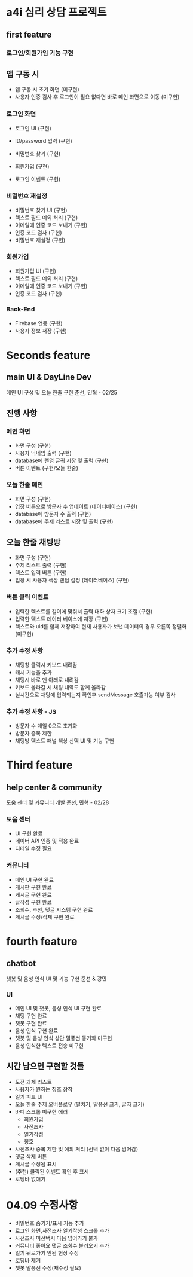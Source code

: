 # a4i 심리 상담 프로젝트

## first feature
### 로그인/회원가입 기능 구현

## 앱 구동 시
- 앱 구동 시 초기 화면 (미구현)
- 사용자 인증 검사 후 로그인이 필요 없다면 바로 메인 화면으로 이동 (미구현)
### 로그인 화면
- 로그인 UI (구현)
- ID/password 입력 (구현)
- 비밀번호 찾기 (구현)
- 회원가입 (구현)

- 로그인 이벤트 (구현)

### 비밀번호 재설정 
- 비밀번호 찾기 UI (구현)
- 텍스트 필드 예외 처리 (구현)
- 이메일에 인증 코드 보내기 (구현)
- 인증 코드 검사 (구현)
- 비밀번호 재설정 (구현)
### 회원가입
- 회원가입 UI (구현)
- 텍스트 필드 예외 처리 (구현)
- 이메일에 인증 코드 보내기 (구현)
- 인증 코드 검사 (구현)
### Back-End
- Firebase 연동 (구현)
- 사용자 정보 저장 (구현)


# Seconds feature 
## main UI & DayLine Dev
메인 UI 구성 및 오늘 한줄 구현
준선, 민혁 - 02/25

## 진행 사항
### 메인 화면
- 화면 구성 (구현)
- 사용자 닉네임 출력 (구현)
- database에 랜덤 글귀 저장 및 출력 (구현)
- 버튼 이벤트 (구현/오늘 한줄)
### 오늘 한줄 메인
- 화면 구성 (구현)
- 입장 버튼으로 방문자 수 업데이트 (데이터베이스) (구현)
- database에 방문자 수 출력 (구현)
- database에 주제 리스트 저장 및 출력 (구현)
## 오늘 한줄 채팅방
- 화면 구성 (구현)
- 주제 리스트 출력 (구현)
- 텍스트 입력 버튼 (구현)
- 입장 시 사용자 색상 랜덤 설정 (데이터베이스) (구현)
### 버튼 클릭 이벤트
- 입력한 텍스트를 길이에 맞춰서 출력 대화 상자 크기 조절 (구현)
- 입력한 텍스트 데이터 베이스에 저장 (구현)
- 텍스트와 uid를 함께 저장하여 현재 사용자가 보낸 데이터의 경우 오른쪽 정렬화 (미구현)

### 추가 수정 사항
- 채팅창 클릭시 키보드 내려감
- 캐시 기능을 추가
- 채팅시 바로 맨 아래로 내려감
- 키보드 올라갈 시 채팅 내역도 함께 올라감
- 실시간으로 채팅에 입력되는지 확인후 sendMessage 호출가능 여부 검사

### 추가 수정 사항 - JS
- 방문자 수 매일 0으로 초기화
- 방문자 중복 제한
- 채팅방 텍스트 패널 색상 선택 UI 및 기능 구현

# Third feature
## help center & community
도움 센터 및 커뮤니티 개발
준선, 민혁 - 02/28

### 도움 센터
- UI 구현 완료
- 네이버 API 인증 및 적용 완료
- 디테일 수정 필요

### 커뮤니티
- 메인 UI 구현 완료
- 게시판 구현 완료
- 게시글 구현 완료
- 글작성 구현 완료
- 조회수, 추천, 댓글 시스템 구현 완료
- 게시글 수정/삭제 구현 완료

# fourth feature
## chatbot
챗봇 및 음성 인식 UI 및 기능 구현
준선 & 강민

### UI
- 메인 UI 및 챗봇, 음성 인식 UI 구현 완료
- 채팅 구현 완료
- 챗봇 구현 완료
- 음성 인식 구현 완료
- 챗봇 및 음성 인식 상단 말풍선 동기화 미구현
- 음성 인식한 텍스트 전송 미구현

## 시간 남으면 구현할 것들
- 도전 과제 리스트
- 사용자가 원하는 칭호 장착
- 일기 피드 UI
- 오늘 한줄 주제 오버플로우 (펼치기, 말풍선 크기, 글자 크기)
- 바디 스크롤 미구현 에러
  - 회원가입
  - 사전조사
  - 일기작성
  - 칭호
- 사전조사 중복 제한 및 예외 처리 (선택 없이 다음 넘어감)
- 댓글 삭제 버튼
- 게시글 수정됨 표시
- (추천) 클릭된 이벤트 확인 후 표시
- 로딩바 없애기

# 04.09 수정사항
- 비밀번호 숨기기/표시 기능 추가
- 로그인 화면,사전조사 일기작성 스크롤 추가
- 사전조사 미선택시 다음 넘어가기 불가
- 커뮤니티 좋아요 댓글 조회수 불러오기 추가
- 일기 뒤로가기 안됨 현상 수정
- 로딩바 제거
- 챗봇 말풍선 수정(재수정 필요)